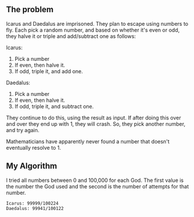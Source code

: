 ## The problem

Icarus and Daedalus are imprisoned.  They plan to escape using numbers
to fly.  Each pick a random number, and based on whether it's even or
odd, they halve it or triple and add/subtract one as follows:

Icarus:
1. Pick a number
2. If even, then halve it.
2. If odd, triple it, and add one.

Daedalus:
1. Pick a number
2. If even, then halve it.
3. If odd, triple it, and subtract one.

They continue to do this, using the result as input.  If after doing
this over and over they end up with 1, they will crash.  So, they pick
another number, and try again.

Mathematicians have apparently never found a number that doesn't
eventually resolve to 1.


## My Algorithm

I tried all numbers between 0 and 100,000 for each God.  The first
value is the number the God used and the second is the number of
attempts for that number.

```
Icarus: 99999/100224
Daedalus: 99941/100122
```
